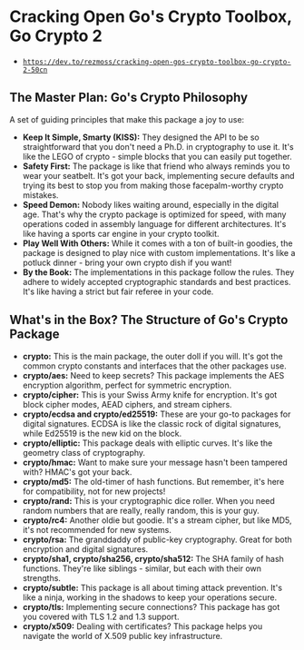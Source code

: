 # Cracking Open Go's Crypto Toolbox, Go Crypto 2

- [`https://dev.to/rezmoss/cracking-open-gos-crypto-toolbox-go-crypto-2-50cn`](https://dev.to/rezmoss/cracking-open-gos-crypto-toolbox-go-crypto-2-50cn)

## The Master Plan: Go's Crypto Philosophy

A set of guiding principles that make this package a joy to use:

- **Keep It Simple, Smarty (KISS):** They designed the API to be so straightforward that you don't need a Ph.D. in cryptography to use it. It's like the LEGO of crypto - simple blocks that you can easily put together.
- **Safety First:** The package is like that friend who always reminds you to wear your seatbelt. It's got your back, implementing secure defaults and trying its best to stop you from making those facepalm-worthy crypto mistakes.
- **Speed Demon:** Nobody likes waiting around, especially in the digital age. That's why the crypto package is optimized for speed, with many operations coded in assembly language for different architectures. It's like having a sports car engine in your crypto toolkit.
- **Play Well With Others:** While it comes with a ton of built-in goodies, the package is designed to play nice with custom implementations. It's like a potluck dinner - bring your own crypto dish if you want!
- **By the Book:** The implementations in this package follow the rules. They adhere to widely accepted cryptographic standards and best practices. It's like having a strict but fair referee in your code.

## What's in the Box? The Structure of Go's Crypto Package

- **crypto:** This is the main package, the outer doll if you will. It's got the common crypto constants and interfaces that the other packages use.
- **crypto/aes:** Need to keep secrets? This package implements the AES encryption algorithm, perfect for symmetric encryption.
- **crypto/cipher:** This is your Swiss Army knife for encryption. It's got block cipher modes, AEAD ciphers, and stream ciphers.
- **crypto/ecdsa and crypto/ed25519:** These are your go-to packages for digital signatures. ECDSA is like the classic rock of digital signatures, while Ed25519 is the new kid on the block.
- **crypto/elliptic:** This package deals with elliptic curves. It's like the geometry class of cryptography.
- **crypto/hmac:** Want to make sure your message hasn't been tampered with? HMAC's got your back.
- **crypto/md5:** The old-timer of hash functions. But remember, it's here for compatibility, not for new projects!
- **crypto/rand:** This is your cryptographic dice roller. When you need random numbers that are really, really random, this is your guy.
- **crypto/rc4:** Another oldie but goodie. It's a stream cipher, but like MD5, it's not recommended for new systems.
- **crypto/rsa:** The granddaddy of public-key cryptography. Great for both encryption and digital signatures.
- **crypto/sha1, crypto/sha256, crypto/sha512:** The SHA family of hash functions. They're like siblings - similar, but each with their own strengths.
- **crypto/subtle:** This package is all about timing attack prevention. It's like a ninja, working in the shadows to keep your operations secure.
- **crypto/tls:** Implementing secure connections? This package has got you covered with TLS 1.2 and 1.3 support.
- **crypto/x509:** Dealing with certificates? This package helps you navigate the world of X.509 public key infrastructure.
